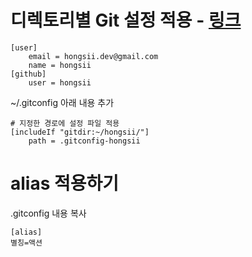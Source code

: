 # 디렉토리별 Git 설정 적용 - [링크](https://blog.outsider.ne.kr/1448)

```
[user]
    email = hongsii.dev@gmail.com
    name = hongsii
[github]
    user = hongsii

```

~/.gitconfig 아래 내용 추가

``` git
# 지정한 경로에 설정 파일 적용
[includeIf "gitdir:~/hongsii/"]
    path = .gitconfig-hongsii
```

# alias 적용하기

.gitconfig 내용 복사

``` git
[alias]
별칭=액션
```
